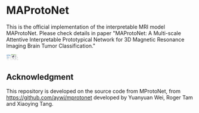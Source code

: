 # MAProtoNet
This is the official implementation of the interpretable MRI model MAProtoNet. Please check details in paper "MAProtoNet: A Multi-scale Attentive Interpretable Prototypical Network for 3D Magnetic Resonance Imaging Brain Tumor Classification."


<img src="figures/framework.png" alt="MAProtoNet" width="33.4" height="16.35">


## Acknowledgment
This repository is developed on the source code from MProtoNet, from https://github.com/aywi/mprotonet developed by Yuanyuan Wei, Roger Tam and Xiaoying Tang.
